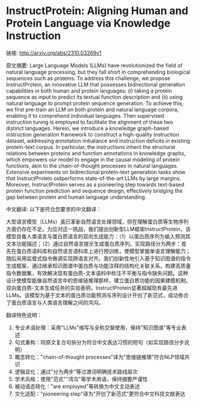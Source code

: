 # InstructProtein: Aligning Human and Protein Language via Knowledge Instruction

链接: http://arxiv.org/abs/2310.03269v1

原文摘要:
Large Language Models (LLMs) have revolutionized the field of natural
language processing, but they fall short in comprehending biological sequences
such as proteins. To address this challenge, we propose InstructProtein, an
innovative LLM that possesses bidirectional generation capabilities in both
human and protein languages: (i) taking a protein sequence as input to predict
its textual function description and (ii) using natural language to prompt
protein sequence generation. To achieve this, we first pre-train an LLM on both
protein and natural language corpora, enabling it to comprehend individual
languages. Then supervised instruction tuning is employed to facilitate the
alignment of these two distinct languages. Herein, we introduce a knowledge
graph-based instruction generation framework to construct a high-quality
instruction dataset, addressing annotation imbalance and instruction deficits
in existing protein-text corpus. In particular, the instructions inherit the
structural relations between proteins and function annotations in knowledge
graphs, which empowers our model to engage in the causal modeling of protein
functions, akin to the chain-of-thought processes in natural languages.
Extensive experiments on bidirectional protein-text generation tasks show that
InstructProtein outperforms state-of-the-art LLMs by large margins. Moreover,
InstructProtein serves as a pioneering step towards text-based protein function
prediction and sequence design, effectively bridging the gap between protein
and human language understanding.

中文翻译:
以下是符合您要求的中文翻译：

大型语言模型（LLMs）虽已革新自然语言处理领域，但在理解蛋白质等生物序列方面仍存在不足。为应对这一挑战，我们提出创新型LLM框架InstructProtein，该模型具备人类语言与蛋白质语言的双向生成能力：（1）以蛋白质序列为输入预测其文本功能描述；（2）通过自然语言提示生成蛋白质序列。实现路径分为两步：首先在蛋白质语料库和自然语言语料库上进行预训练，使模型掌握单语言理解能力；随后采用监督式指令微调实现跨语言对齐。我们创新性地引入基于知识图谱的指令生成框架，通过继承知识图谱中蛋白质与功能注释的结构化关联关系，构建高质量指令数据集，有效解决现有蛋白质-文本语料中标注不平衡与指令缺失问题。这种设计使模型能像自然语言中的思维链推理那样，建立蛋白质功能的因果建模机制。双向蛋白质-文本生成任务的实验表明，InstructProtein显著超越现有最先进LLMs。该模型为基于文本的蛋白质功能预测与序列设计开创了新范式，成功弥合了蛋白质语言与人类语言理解之间的鸿沟。

翻译特色说明：
1. 专业术语处理：采用"LLMs"缩写与全称交替使用，保持"知识图谱"等专业表述
2. 句式重构：将原文复合句拆分为符合中文表达习惯的短句（如实现路径分步说明）
3. 概念转化："chain-of-thought processes"译为"思维链推理"符合NLP领域共识
4. 逻辑显化：通过"分为两步"等过渡词明确技术路线层次
5. 学术风格：使用"范式""鸿沟"等学术用语，保持摘要严谨性
6. 被动语态转化："are employed"等转换为中文主动表述
7. 文化适配："pioneering step"译为"开创了新范式"更符合中文科技文献表达
